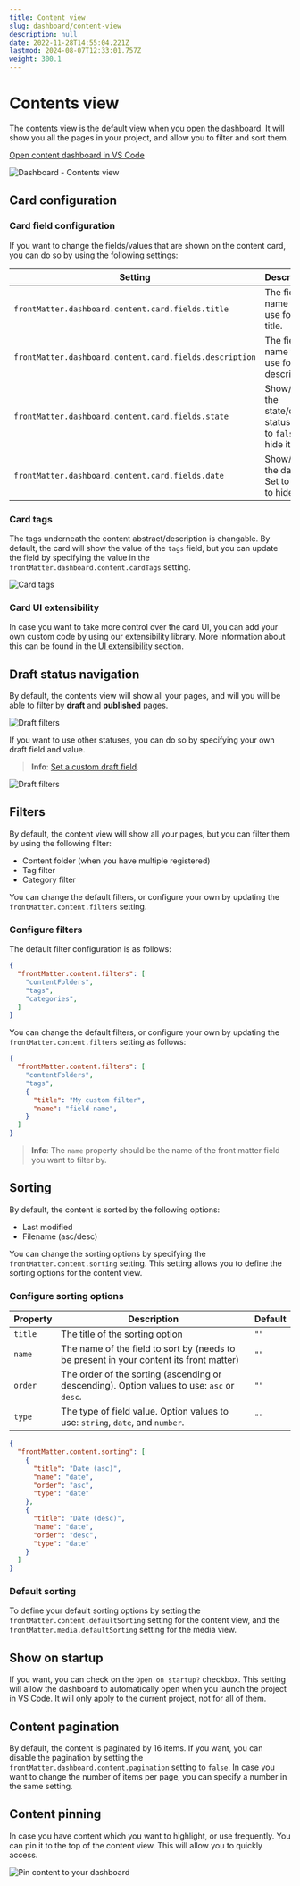 ```yaml
---
title: Content view
slug: dashboard/content-view
description: null
date: 2022-11-28T14:55:04.221Z
lastmod: 2024-08-07T12:33:01.757Z
weight: 300.1
---
```


# Contents view

The contents view is the default view when you open the dashboard. It will show you all the pages in
your project, and allow you to filter and sort them.

<!-- FM:Snippet:Start data:{"id":"Open in VS Code","fields":[{"name":"title","value":"Open dashboard in VS Code"},{"name":"command","value":"frontMatter.dashboard"},{"name":"title","value":"Open dashboard in VS Code"}]} -->
<a class="open_vscode" title="Open content dashboard in VS Code" href='vscode://eliostruyf.vscode-front-matter?command=frontMatter.dashboard'>
  Open content dashboard in VS Code
</a>
<!-- FM:Snippet:End -->

![Dashboard - Contents view][07]

## Card configuration

### Card field configuration

If you want to change the fields/values that are shown on the content card, you can do so by using
the following settings:

<!-- markdownlint-disable MD013 -->
| Setting | Description | Default |
| --- | --- | --- |
| `frontMatter.dashboard.content.card.fields.title` | The field name to use for the title. | `""` |
| `frontMatter.dashboard.content.card.fields.description` | The field name to use for the description. | `""` |
| `frontMatter.dashboard.content.card.fields.state` | Show/hide the state/draft status. Set to `false` to hide it. | `true` |
| `frontMatter.dashboard.content.card.fields.date` | Show/hide the date. Set to `false` to hide it. | `true` |
<!-- markdownlint-enable MD013 -->

### Card tags

The tags underneath the content abstract/description is changable. By default, the card will show
the value of the `tags` field, but you can update the field by specifying the value in the
`frontMatter.dashboard.content.cardTags` setting.

![Card tags][01]

### Card UI extensibility

In case you want to take more control over the card UI, you can add your own custom code by using
our extensibility library. More information about this can be found in the [UI extensibility][06]
section.

## Draft status navigation

By default, the contents view will show all your pages, and will you will be able to filter by
**draft** and **published** pages.

![Draft filters][02]

If you want to use other statuses, you can do so by specifying your own draft field and value.

> **Info**: [Set a custom draft field][03].

![Draft filters][04]

## Filters

By default, the content view will show all your pages, but you can filter them by using the following
filter:

- Content folder (when you have multiple registered)
- Tag filter
- Category filter

You can change the default filters, or configure your own by updating the `frontMatter.content.filters`
setting.

### Configure filters

The default filter configuration is as follows:

```json {{ "title": "Default content filters configuration" }}
{
  "frontMatter.content.filters": [
    "contentFolders", 
    "tags", 
    "categories",
  ]
}
```

You can change the default filters, or configure your own by updating the `frontMatter.content.filters`
setting as follows:

```json {{ "title": "Example of adding custom filters" }}
{
  "frontMatter.content.filters": [
    "contentFolders",
    "tags",
    {
      "title": "My custom filter",
      "name": "field-name",
    }
  ]
}
```

> **Info**: The `name` property should be the name of the front matter field you want to filter by.

## Sorting

By default, the content is sorted by the following options:

- Last modified
- Filename (asc/desc)

You can change the sorting options by specifying the `frontMatter.content.sorting` setting. This
setting allows you to define the sorting options for the content view.

### Configure sorting options

| Property | Description | Default |
| --- | --- | --- |
| `title` | The title of the sorting option | `""` |
| `name` | The name of the field to sort by (needs to be present in your content its front matter) | `""` |
| `order` | The order of the sorting (ascending or descending). Option values to use: `asc` or `desc`. | `""` |
| `type` | The type of field value. Option values to use: `string`, `date`, and `number`. | `""` |

```json {{ "title": "Example of adding custom sorting options" }}
{
  "frontMatter.content.sorting": [
    {
      "title": "Date (asc)",
      "name": "date",
      "order": "asc",
      "type": "date"
    },
    {
      "title": "Date (desc)",
      "name": "date",
      "order": "desc",
      "type": "date"
    }
  ]
}
```

### Default sorting

To define your default sorting options by setting the
`frontMatter.content.defaultSorting` setting for the content view, and the
`frontMatter.media.defaultSorting` setting for the media view.

## Show on startup

If you want, you can check on the `Open on startup?` checkbox. This setting will allow the dashboard
to automatically open when you launch the project in VS Code. It will only apply to the current
project, not for all of them.

## Content pagination

By default, the content is paginated by 16 items. If you want, you can disable the pagination by
setting the `frontMatter.dashboard.content.pagination` setting to `false`.
In case you want to change the number of items per page, you can specify a number in the same setting.

## Content pinning

In case you have content which you want to highlight, or use frequently. You can pin it to the top
of the content view. This will allow you to quickly access.

![Pin content to your dashboard](/releases/v9.3.0/content-pinning-light.png)

<!-- Link References -->

[01]: /releases/v7.1.0/card-tags.png
[02]: /releases/v7.1.0/draft-filters.png
[03]: /docs/content-creation/fields#draft
[04]: /releases/v5.3.0/draft-status.png
[06]: /docs/experimental/ui-extensibility#registering-a-custom-ui-extension
[07]: /releases/v7.1.0/dashboard-7.1.0.png
